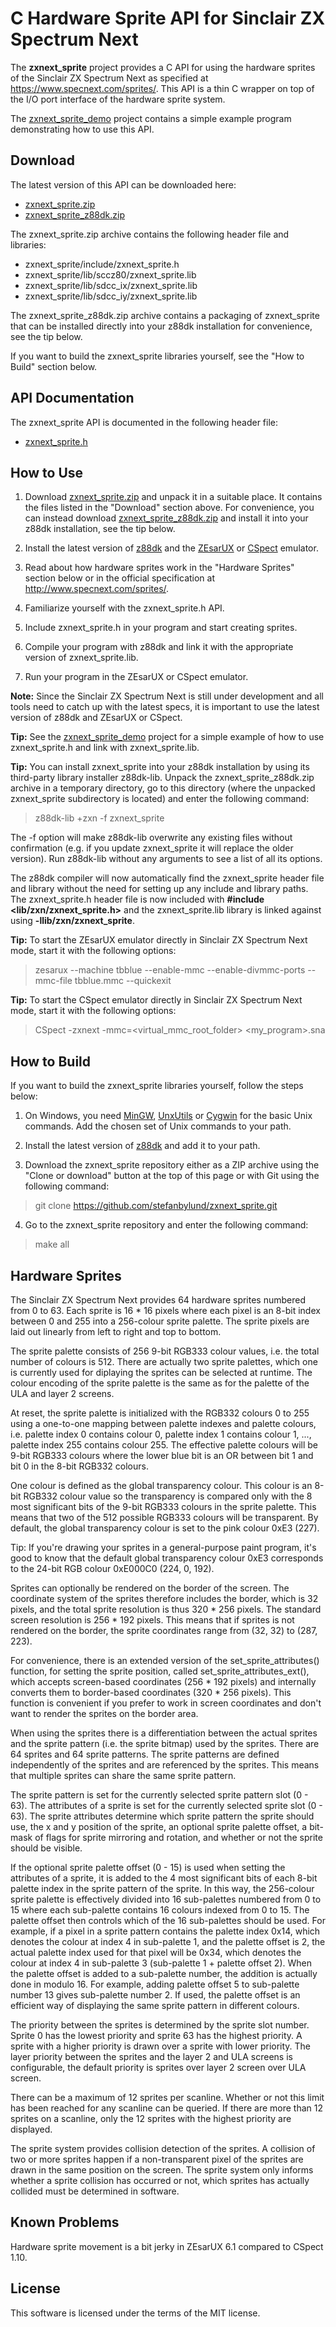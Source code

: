 # C Hardware Sprite API for Sinclair ZX Spectrum Next

The **zxnext_sprite** project provides a C API for using the hardware sprites of
the Sinclair ZX Spectrum Next as specified at https://www.specnext.com/sprites/.
This API is a thin C wrapper on top of the I/O port interface of the hardware
sprite system.

The [zxnext_sprite_demo](https://github.com/stefanbylund/zxnext_sprite_demo)
project contains a simple example program demonstrating how to use this API.

## Download

The latest version of this API can be downloaded here:

* [zxnext_sprite.zip](build/zxnext_sprite.zip)
* [zxnext_sprite_z88dk.zip](build/zxnext_sprite_z88dk.zip)

The zxnext_sprite.zip archive contains the following header file and libraries:

* zxnext_sprite/include/zxnext_sprite.h
* zxnext_sprite/lib/sccz80/zxnext_sprite.lib
* zxnext_sprite/lib/sdcc_ix/zxnext_sprite.lib
* zxnext_sprite/lib/sdcc_iy/zxnext_sprite.lib

The zxnext_sprite_z88dk.zip archive contains a packaging of zxnext_sprite that
can be installed directly into your z88dk installation for convenience, see the
tip below.

If you want to build the zxnext_sprite libraries yourself, see the "How to Build"
section below.

## API Documentation

The zxnext_sprite API is documented in the following header file:

* [zxnext_sprite.h](include/zxnext_sprite.h)

## How to Use

1. Download [zxnext_sprite.zip](build/zxnext_sprite.zip) and unpack it in a
suitable place. It contains the files listed in the "Download" section above.
For convenience, you can instead download
[zxnext_sprite_z88dk.zip](build/zxnext_sprite_z88dk.zip) and install it into
your z88dk installation, see the tip below.

2. Install the latest version of [z88dk](https://github.com/z88dk/z88dk) and
the [ZEsarUX](https://sourceforge.net/projects/zesarux/) or
[CSpect](https://dailly.blogspot.se/) emulator.

4. Read about how hardware sprites work in the "Hardware Sprites" section below
or in the official specification at http://www.specnext.com/sprites/.

5. Familiarize yourself with the zxnext_sprite.h API.

6. Include zxnext_sprite.h in your program and start creating sprites.

7. Compile your program with z88dk and link it with the appropriate version of
zxnext_sprite.lib.

8. Run your program in the ZEsarUX or CSpect emulator.

**Note:** Since the Sinclair ZX Spectrum Next is still under development and all
tools need to catch up with the latest specs, it is important to use the latest
version of z88dk and ZEsarUX or CSpect.

**Tip:** See the [zxnext_sprite_demo](https://github.com/stefanbylund/zxnext_sprite_demo)
project for a simple example of how to use zxnext_sprite.h and link with zxnext_sprite.lib.

**Tip:** You can install zxnext_sprite into your z88dk installation by using
its third-party library installer z88dk-lib. Unpack the zxnext_sprite_z88dk.zip
archive in a temporary directory, go to this directory (where the unpacked
zxnext_sprite subdirectory is located) and enter the following command:

> z88dk-lib +zxn -f zxnext_sprite

The -f option will make z88dk-lib overwrite any existing files without
confirmation (e.g. if you update zxnext_sprite it will replace the older version).
Run z88dk-lib without any arguments to see a list of all its options.

The z88dk compiler will now automatically find the zxnext_sprite header file and
library without the need for setting up any include and library paths. The
zxnext_sprite.h header file is now included with **#include <lib/zxn/zxnext_sprite.h>**
and the zxnext_sprite.lib library is linked against using **-llib/zxn/zxnext_sprite**.

**Tip:** To start the ZEsarUX emulator directly in Sinclair ZX Spectrum Next
mode, start it with the following options:

> zesarux --machine tbblue --enable-mmc --enable-divmmc-ports --mmc-file tbblue.mmc --quickexit

**Tip:** To start the CSpect emulator directly in Sinclair ZX Spectrum Next
mode, start it with the following options:

> CSpect -zxnext -mmc=<virtual_mmc_root_folder> <my_program>.sna

## How to Build

If you want to build the zxnext_sprite libraries yourself, follow the steps below:

1. On Windows, you need [MinGW](http://www.mingw.org/),
[UnxUtils](https://sourceforge.net/projects/unxutils/) or
[Cygwin](https://www.cygwin.com/) for the basic Unix commands. Add the chosen
set of Unix commands to your path.

2. Install the latest version of [z88dk](https://github.com/z88dk/z88dk) and add
it to your path.

3. Download the zxnext_sprite repository either as a ZIP archive using the
"Clone or download" button at the top of this page or with Git using the
following command:

> git clone https://github.com/stefanbylund/zxnext_sprite.git

4. Go to the zxnext_sprite repository and enter the following command:

> make all

## Hardware Sprites

The Sinclair ZX Spectrum Next provides 64 hardware sprites numbered from 0 to 63.
Each sprite is 16 * 16 pixels where each pixel is an 8-bit index between
0 and 255 into a 256-colour sprite palette. The sprite pixels are laid out
linearly from left to right and top to bottom.

The sprite palette consists of 256 9-bit RGB333 colour values, i.e. the total
number of colours is 512. There are actually two sprite palettes, which one
is currently used for diplaying the sprites can be selected at runtime. The
colour encoding of the sprite palette is the same as for the palette of the
ULA and layer 2 screens.

At reset, the sprite palette is initialized with the RGB332 colours 0 to 255
using a one-to-one mapping between palette indexes and palette colours, i.e.
palette index 0 contains colour 0, palette index 1 contains colour 1, ...,
palette index 255 contains colour 255. The effective palette colours will be
9-bit RGB333 colours where the lower blue bit is an OR between bit 1 and bit
0 in the 8-bit RGB332 colours.

One colour is defined as the global transparency colour. This colour is an
8-bit RGB332 colour value so the transparency is compared only with the 8
most significant bits of the 9-bit RGB333 colours in the sprite palette. This
means that two of the 512 possible RGB333 colours will be transparent. By
default, the global transparency colour is set to the pink colour 0xE3 (227).

Tip: If you're drawing your sprites in a general-purpose paint program, it's
good to know that the default global transparency colour 0xE3 corresponds to
the 24-bit RGB colour 0xE000C0 (224, 0, 192).

Sprites can optionally be rendered on the border of the screen. The coordinate
system of the sprites therefore includes the border, which is 32 pixels, and
the total sprite resolution is thus 320 * 256 pixels. The standard screen
resolution is 256 * 192 pixels. This means that if sprites is not rendered on
the border, the sprite coordinates range from (32, 32) to (287, 223).

For convenience, there is an extended version of the set_sprite_attributes()
function, for setting the sprite position, called set_sprite_attributes_ext(),
which accepts screen-based coordinates (256 * 192 pixels) and internally
converts them to border-based coordinates (320 * 256 pixels). This function
is convenient if you prefer to work in screen coordinates and don't want to
render the sprites on the border area.

When using the sprites there is a differentiation between the actual sprites
and the sprite pattern (i.e. the sprite bitmap) used by the sprites. There
are 64 sprites and 64 sprite patterns. The sprite patterns are defined
independently of the sprites and are referenced by the sprites. This means
that multiple sprites can share the same sprite pattern.

The sprite pattern is set for the currently selected sprite pattern slot
(0 - 63). The attributes of a sprite is set for the currently selected sprite
slot (0 - 63). The sprite attributes determine which sprite pattern the sprite
should use, the x and y position of the sprite, an optional sprite palette
offset, a bit-mask of flags for sprite mirroring and rotation, and whether or
not the sprite should be visible.

If the optional sprite palette offset (0 - 15) is used when setting the
attributes of a sprite, it is added to the 4 most significant bits of each
8-bit palette index in the sprite pattern of the sprite. In this way, the
256-colour sprite palette is effectively divided into 16 sub-palettes
numbered from 0 to 15 where each sub-palette contains 16 colours indexed from
0 to 15. The palette offset then controls which of the 16 sub-palettes should
be used. For example, if a pixel in a sprite pattern contains the palette
index 0x14, which denotes the colour at index 4 in sub-palette 1, and the
palette offset is 2, the actual palette index used for that pixel will be
0x34, which denotes the colour at index 4 in sub-palette 3 (sub-palette 1 +
palette offset 2). When the palette offset is added to a sub-palette number,
the addition is actually done in modulo 16. For example, adding palette
offset 5 to sub-palette number 13 gives sub-palette number 2. If used, the
palette offset is an efficient way of displaying the same sprite pattern in
different colours.

The priority between the sprites is determined by the sprite slot number.
Sprite 0 has the lowest priority and sprite 63 has the highest priority.
A sprite with a higher priority is drawn over a sprite with lower priority.
The layer priority between the sprites and the layer 2 and ULA screens is
configurable, the default priority is sprites over layer 2 screen over ULA
screen.

There can be a maximum of 12 sprites per scanline. Whether or not this limit
has been reached for any scanline can be queried. If there are more than 12
sprites on a scanline, only the 12 sprites with the highest priority are
displayed.

The sprite system provides collision detection of the sprites. A collision of
two or more sprites happen if a non-transparent pixel of the sprites are drawn
in the same position on the screen. The sprite system only informs whether a
sprite collision has occurred or not, which sprites has actually collided must
be determined in software.

## Known Problems

Hardware sprite movement is a bit jerky in ZEsarUX 6.1 compared to CSpect 1.10.

## License

This software is licensed under the terms of the MIT license.
